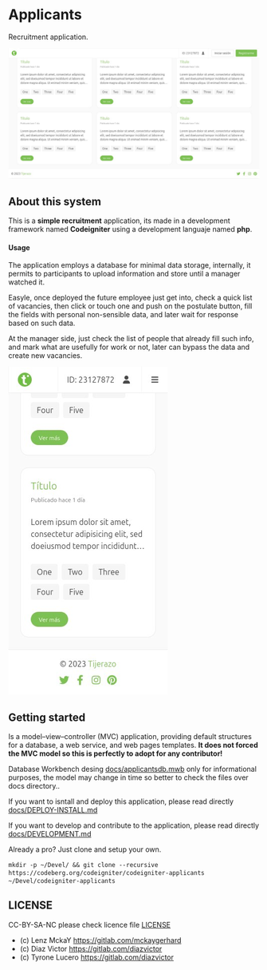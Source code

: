 # Applicants

Recruitment application.

![](docs/applicantsview.png)

## About this system

This is a **simple recruitment** application, its made in a development framework named **Codeigniter** using a development languaje named **php**.

#### Usage

The application employs a database for minimal data storage, internally, it permits to participants to upload information and store until a manager watched it.

Easyle, once deployed the future employee just get into, check a quick list of vacancies, 
then click or touch one and push on the postulate button, fill the fields with personal non-sensible data, 
and later wait for response based on such data.

At the manager side, just check the list of people that already fill such info, and mark what are 
usefully for work or not, later can bypass the data and create new vacancies.

![](docs/applicantslist.png)

## Getting started

Is a model–view–controller (MVC) application, providing default structures 
for a database, a web service, and web pages templates. **It does not forced the MVC model so 
this is perfectly to adopt for any contributor!**

Database Workbench desing [docs/applicantsdb.mwb](docs/applicantsdb.mwb) only for informational purposes, 
the model may change in time so better to check the files over docs directory..

If you want to isntall and deploy this application, please read directly [docs/DEPLOY-INSTALL.md](docs/DEPLOY-INSTALL.md)

If you want to develop and contribute to the application, please read directly [docs/DEVELOPMENT.md](docs/DEVELOPMENT.md)

Already a pro? Just clone and setup your own.

```
mkdir -p ~/Devel/ && git clone --recursive https://codeberg.org/codeigniter/codeigniter-applicants ~/Devel/codeigniter-applicants
```

## LICENSE

CC-BY-SA-NC please check licence file [LICENSE](LICENSE)

* (c) Lenz MckaY https://gitlab.com/mckaygerhard
* (c) Diaz Victor https://gitlab.com/diazvictor
* (c) Tyrone Lucero https://gitlab.com/diazvictor
